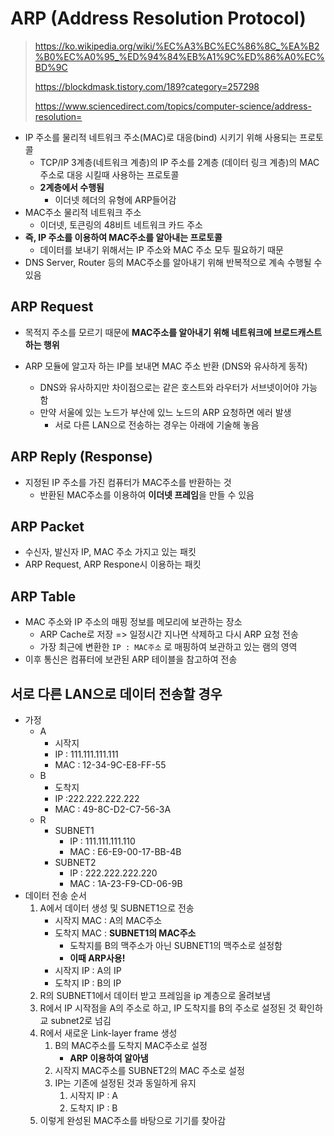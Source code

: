 # ARP (Address Resolution Protocol)

> https://ko.wikipedia.org/wiki/%EC%A3%BC%EC%86%8C_%EA%B2%B0%EC%A0%95_%ED%94%84%EB%A1%9C%ED%86%A0%EC%BD%9C
>
> https://blockdmask.tistory.com/189?category=257298
>
> https://www.sciencedirect.com/topics/computer-science/address-resolution=

- IP 주소를 물리적 네트워크 주소(MAC)로 대응(bind) 시키기 위해 사용되는 프로토콜
  - TCP/IP 3계층(네트워크 계층)의 IP 주소를 2계층 (데이터 링크 계층)의 MAC 주소로 대응 시킬때 사용하는 프로토콜
  - **2계층에서 수행됨**
    - 이더넷 헤더의 유형에 ARP들어감
- MAC주소 물리적 네트워크 주소
  - 이더넷, 토큰링의 48비트 네트워크 카드 주소
- **즉, IP 주소를 이용하여 MAC주소를 알아내는 프로토콜**
    - 데이터를 보내기 위해서는 IP 주소와 MAC 주소 모두 필요하기 때문
- DNS Server, Router 등의 MAC주소를 알아내기 위해 반복적으로 계속 수행될 수 있음



## ARP Request

- 목적지 주소를 모르기 때문에 **MAC주소를 알아내기 위해 네트워크에 브로드캐스트 하는 행위**

- ARP 모듈에 알고자 하는 IP를 보내면 MAC 주소 반환 (DNS와 유사하게 동작)
  - DNS와 유사하지만 차이점으로는 같은 호스트와 라우터가 서브넷이어야 가능함
  - 만약 서울에 있는 노드가 부산에 있느 노드의 ARP 요청하면 에러 발생
    - 서로 다른 LAN으로 전송하는 경우는 아래에 기술해 놓음



## ARP Reply (Response)

- 지정된 IP 주소를 가진 컴퓨터가 MAC주소를 반환하는 것
  - 반환된 MAC주소를 이용하여 **이더넷 프레임**을 만들 수 있음



## ARP Packet

- 수신자, 발신자 IP, MAC 주소 가지고 있는 패킷
- ARP Request, ARP Respone시 이용하는 패킷 



## ARP Table

- MAC 주소와 IP 주소의 매핑 정보를 메모리에 보관하는 장소
  - ARP Cache로 저장 => 일정시간 지나면 삭제하고 다시 ARP 요청 전송
  - 가장 최근에 변환한 `IP : MAC주소` 로 매핑하여 보관하고 있는 램의 영역
- 이후 통신은 컴퓨터에 보관된 ARP 테이블을 참고하여 전송



## 서로 다른 LAN으로 데이터 전송할 경우

- 가정
  - A
    - 시작지 
    - IP : 111.111.111.111
    - MAC : 12-34-9C-E8-FF-55
  - B
    - 도착지
    - IP :222.222.222.222
    - MAC : 49-8C-D2-C7-56-3A
  - R
    - SUBNET1
      - IP : 111.111.111.110
      - MAC : E6-E9-00-17-BB-4B
    - SUBNET2
      - IP : 222.222.222.220
      - MAC : 1A-23-F9-CD-06-9B
- 데이터 전송 순서
  1. A에서 데이터 생성 및 SUBNET1으로 전송
     - 시작지 MAC : A의 MAC주소
     - 도착지 MAC : **SUBNET1의 MAC주소**
       - 도착지를 B의 맥주소가 아닌 SUBNET1의 맥주소로 설정함
       - **이때 ARP사용!**
     - 시작지 IP : A의 IP
     - 도착지 IP : B의 IP
  2. R의 SUBNET1에서 데이터 받고 프레임을 ip 계층으로 올려보냄
  3. R에서 IP 시작점을 A의 주소로 하고, IP 도착지를 B의 주소로 설정된 것 확인하교 subnet2로 넘김
  4. R에서 새로운 Link-layer frame 생성
     1. B의 MAC주소를 도착지 MAC주소로 설정
        - **ARP 이용하여 알아냄**
     2. 시작지 MAC주소를 SUBNET2의 MAC 주소로 설정
     3. IP는 기존에 설정된 것과 동일하게 유지
        1. 시작지 IP : A
        2. 도착지 IP : B
  5. 이렇게 완성된 MAC주소를 바탕으로 기기를 찾아감